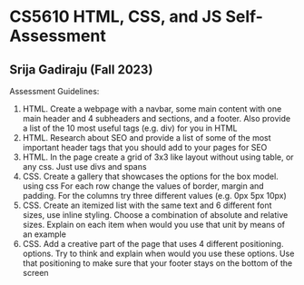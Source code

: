 # CS5610 HTML, CSS, and JS Self-Assessment 
## Srija Gadiraju (Fall 2023)

Assessment Guidelines:
1. HTML. Create a webpage with a navbar, some main content with one main header and 4 subheaders and sections, and a footer. Also provide a list of the 10 most useful tags (e.g. div) for you in HTML
2. HTML. Research about SEO and provide a list of some of the most important header tags that you should add to your pages for SEO
3. HTML. In the page create a grid of 3x3 like layout without using table, or any css. Just use divs and spans
4. CSS. Create a gallery that showcases the options for the box model. using css  For each row change the values of border, margin and padding. For the columns try three different values (e.g. 0px 5px 10px)
5. CSS. Create an itemized list with the same text and 6 different font sizes, use inline styling. Choose a combination of absolute and relative sizes. Explain on each item when would you use that unit by means of an example
6. CSS. Add a creative part of the page that uses 4 different positioning. options. Try to think and explain when would you use these options. Use that positioning to make sure that your footer stays on the bottom of the screen
